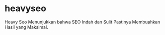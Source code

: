 # heavyseo
Heavy Seo Menunjukkan bahwa SEO Indah dan Sulit Pastinya Membuahkan Hasil yang Maksimal.

